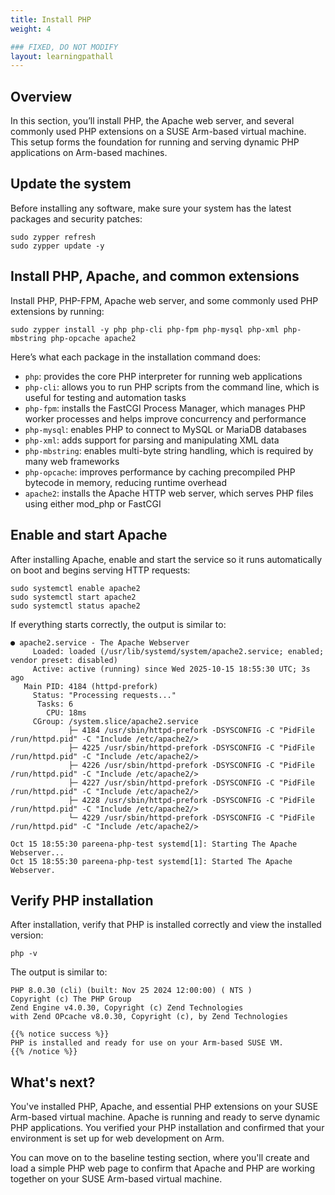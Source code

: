 ```yaml
---
title: Install PHP
weight: 4

### FIXED, DO NOT MODIFY
layout: learningpathall
---
```


## Overview
In this section, you’ll install PHP, the Apache web server, and several commonly used PHP extensions on a SUSE Arm-based virtual machine. This setup forms the foundation for running and serving dynamic PHP applications on Arm-based machines.

## Update the system
Before installing any software, make sure your system has the latest packages and security patches:

```console
sudo zypper refresh
sudo zypper update -y
```

## Install PHP, Apache, and common extensions
Install PHP, PHP-FPM, Apache web server, and some commonly used PHP extensions by running:

```console
sudo zypper install -y php php-cli php-fpm php-mysql php-xml php-mbstring php-opcache apache2
```

Here’s what each package in the installation command does:

- `php`: provides the core PHP interpreter for running web applications
- `php-cli`: allows you to run PHP scripts from the command line, which is useful for testing and automation tasks
- `php-fpm`: installs the FastCGI Process Manager, which manages PHP worker processes and helps improve concurrency and performance
- `php-mysql`: enables PHP to connect to MySQL or MariaDB databases
- `php-xml`: adds support for parsing and manipulating XML data
- `php-mbstring`: enables multi-byte string handling, which is required by many web frameworks
- `php-opcache`: improves performance by caching precompiled PHP bytecode in memory, reducing runtime overhead
- `apache2`: installs the Apache HTTP web server, which serves PHP files using either mod_php or FastCGI


## Enable and start Apache
After installing Apache, enable and start the service so it runs automatically on boot and begins serving HTTP requests:
```console
sudo systemctl enable apache2
sudo systemctl start apache2
sudo systemctl status apache2
```
If everything starts correctly, the output is similar to:

```output
● apache2.service - The Apache Webserver
     Loaded: loaded (/usr/lib/systemd/system/apache2.service; enabled; vendor preset: disabled)
     Active: active (running) since Wed 2025-10-15 18:55:30 UTC; 3s ago
   Main PID: 4184 (httpd-prefork)
     Status: "Processing requests..."
      Tasks: 6
        CPU: 18ms
     CGroup: /system.slice/apache2.service
             ├─ 4184 /usr/sbin/httpd-prefork -DSYSCONFIG -C "PidFile /run/httpd.pid" -C "Include /etc/apache2/>
             ├─ 4225 /usr/sbin/httpd-prefork -DSYSCONFIG -C "PidFile /run/httpd.pid" -C "Include /etc/apache2/>
             ├─ 4226 /usr/sbin/httpd-prefork -DSYSCONFIG -C "PidFile /run/httpd.pid" -C "Include /etc/apache2/>
             ├─ 4227 /usr/sbin/httpd-prefork -DSYSCONFIG -C "PidFile /run/httpd.pid" -C "Include /etc/apache2/>
             ├─ 4228 /usr/sbin/httpd-prefork -DSYSCONFIG -C "PidFile /run/httpd.pid" -C "Include /etc/apache2/>
             └─ 4229 /usr/sbin/httpd-prefork -DSYSCONFIG -C "PidFile /run/httpd.pid" -C "Include /etc/apache2/>

Oct 15 18:55:30 pareena-php-test systemd[1]: Starting The Apache Webserver...
Oct 15 18:55:30 pareena-php-test systemd[1]: Started The Apache Webserver.
```

## Verify PHP installation
After installation, verify that PHP is installed correctly and view the installed version:

```console
php -v
```
The output is similar to:
```output
PHP 8.0.30 (cli) (built: Nov 25 2024 12:00:00) ( NTS )
Copyright (c) The PHP Group
Zend Engine v4.0.30, Copyright (c) Zend Technologies
with Zend OPcache v8.0.30, Copyright (c), by Zend Technologies

{{% notice success %}}
PHP is installed and ready for use on your Arm-based SUSE VM.
{{% /notice %}}
```
## What's next?

You've installed PHP, Apache, and essential PHP extensions on your SUSE Arm-based virtual machine. Apache is running and ready to serve dynamic PHP applications. You verified your PHP installation and confirmed that your environment is set up for web development on Arm.

You can move on to the baseline testing section, where you'll create and load a simple PHP web page to confirm that Apache and PHP are working together on your SUSE Arm-based virtual machine.
